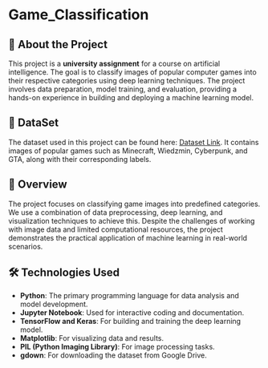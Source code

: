 # Game_Classification

## 🌟 About the Project
This project is a **university assignment** for a course on artificial intelligence. The goal is to classify images of popular computer games into their respective categories using deep learning techniques. The project involves data preparation, model training, and evaluation, providing a hands-on experience in building and deploying a machine learning model.

## 🌟 DataSet
The dataset used in this project can be found here: [Dataset Link](https://drive.google.com/file/d/1uz5VjUQv4hz8txJU5p3qxe2-nWKUNxMb/). It contains images of popular games such as Minecraft, Wiedzmin, Cyberpunk, and GTA, along with their corresponding labels.

## 🌟 Overview
The project focuses on classifying game images into predefined categories. We use a combination of data preprocessing, deep learning, and visualization techniques to achieve this. Despite the challenges of working with image data and limited computational resources, the project demonstrates the practical application of machine learning in real-world scenarios.

## 🛠 Technologies Used
- **Python**: The primary programming language for data analysis and model development.
- **Jupyter Notebook**: Used for interactive coding and documentation.
- **TensorFlow and Keras**: For building and training the deep learning model.
- **Matplotlib**: For visualizing data and results.
- **PIL (Python Imaging Library)**: For image processing tasks.
- **gdown**: For downloading the dataset from Google Drive.
